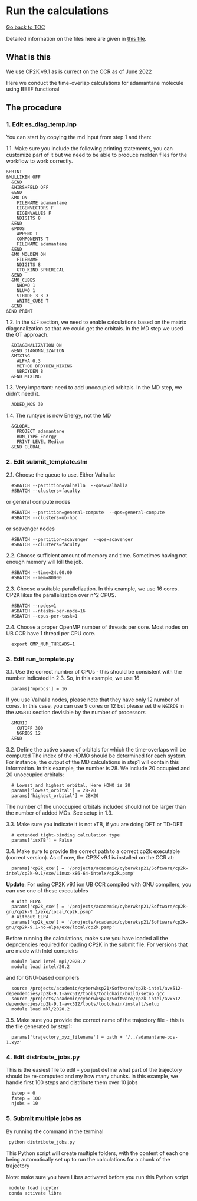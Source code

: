 # Run the calculations

[Go back to TOC](../../../../../../README.md)

Detailed information on the files here are given in [this file](../../../README.md). 

## What is this
  
 We use CP2K v9.1 as is currect on the CCR as of June 2022
 
 Here we conduct the time-overlap calculations for adamantane molecule using BEEF functional

## The procedure

### 1. Edit es_diag_temp.inp 

 You can start by copying the md input from step 1 and then:

  1.1. Make sure you include the following printing statements, you can customize part of it
  but we need to be able to produce molden files for the workflow to work correctly.

    &PRINT
    &MULLIKEN OFF
      &END
      &HIRSHFELD OFF
      &END
      &MO ON
        FILENAME adamantane
        EIGENVECTORS F
        EIGENVALUES F
        NDIGITS 8
      &END
      &PDOS
        APPEND T
        COMPONENTS T
        FILENAME adamantane
      &END
      &MO_MOLDEN ON
        FILENAME
        NDIGITS 8
        GTO_KIND SPHERICAL
      &END
      &MO_CUBES
        NHOMO 1
        NLUMO 1
        STRIDE 3 3 3
        WRITE_CUBE T
      &END
    &END PRINT

  1.2. In the `SCF` section, we need to enable calculations based on the matrix diagonalization
  so that we could get the orbitals. In the MD step we used the OT approach.

      &DIAGONALIZATION ON
      &END DIAGONALIZATION
      &MIXING
        ALPHA 0.3
        METHOD BROYDEN_MIXING
        NBROYDEN 8
      &END MIXING

  1.3. Very important: need to add unoccupied orbitals. In the MD step, we didn't need it.

      ADDED_MOS 30

  1.4. The runtype is now Energy, not the MD

      &GLOBAL
        PROJECT adamantane
        RUN_TYPE Energy
        PRINT_LEVEL Medium
      &END GLOBAL


### 2. Edit submit_template.slm 

  2.1. Choose the queue to use. Either Valhalla:

      #SBATCH --partition=valhalla  --qos=valhalla
      #SBATCH --clusters=faculty

  or general compute nodes

      #SBATCH --partition=general-compute  --qos=general-compute
      #SBATCH --clusters=ub-hpc

  or scavenger nodes

      #SBATCH --partition=scavenger  --qos=scavenger
      #SBATCH --clusters=faculty


  2.2. Choose sufficient amount of memory and time. Sometimes having not enough memory will kill the job.

      #SBATCH --time=24:00:00
      #SBATCH --mem=80000


  2.3. Choose a suitable parallelization. In this example, we use 16 cores. 
       CP2K likes the parallelization over n^2 CPUS.

      #SBATCH --nodes=1
      #SBATCH --ntasks-per-node=16
      #SBATCH --cpus-per-task=1

  2.4. Choose a proper OpenMP number of threads per core. Most nodes on UB CCR have 1 thread per CPU core.

      export OMP_NUM_THREADS=1

  
### 3. Edit run_template.py

  3.1. Use the correct number of CPUs - this should be consistent with the 
    number indicated in 2.3. So, in this example, we use 16

      params['nprocs'] = 16

  If you use Valhalla nodes, please note that they have only 12 number of cores. In this case, you can use 9 cores or 12 but please set the `NGIRDS` in the `&MGRID` section devisible by the number of processors

      &MGRID
        CUTOFF 300
        NGRIDS 12
      &END 


  3.2. Define the active space of orbitals for which the time-overlaps will be computed
     The index of the HOMO should be determined for each system. For instance, the output of the
     MD calculations in step1 will contain this information. In this example, the number is 28.
     We include 20 occupied and 20 unoccupied orbitals:

      # Lowest and highest orbital, Here HOMO is 28
      params['lowest_orbital'] = 28-20
      params['highest_orbital'] = 28+20

   The number of the unoccupied orbitals included should not be larger than the number of added MOs.
   See setup in 1.3.

   3.3. Make sure you indicate it is not xTB, if you are doing DFT or TD-DFT

      # extended tight-binding calculation type
      params['isxTB'] = False

   3.4. Make sure to provide the correct path to a correct cp2k executable (correct version). 
   As of now, the CP2K v9.1 is installed on the CCR at:

      params['cp2k_exe'] = '/projects/academic/cyberwksp21/Software/cp2k-intel/cp2k-9.1/exe/Linux-x86-64-intelx/cp2k.psmp'

   **Update**: For using CP2K v9.1 ion UB CCR compiled with GNU compilers, you can use one of these executables

      # With ELPA 
      params['cp2k_exe'] = '/projects/academic/cyberwksp21/Software/cp2k-gnu/cp2k-9.1/exe/local/cp2k.psmp'
      # Without ELPA
      params['cp2k_exe'] = '/projects/academic/cyberwksp21/Software/cp2k-gnu/cp2k-9.1-no-elpa/exe/local/cp2k.psmp'

   Before running the calculations, make sure you have loaded all the depndencies required for loading CP2K in the submit file. For versions that are made with Intel compielrs

      module load intel-mpi/2020.2
      module load intel/20.2

   and for GNU-based compilers

      source /projects/academic/cyberwksp21/Software/cp2k-intel/avx512-dependencies/cp2k-9.1-avx512/tools/toolchain/build/setup_gcc
      source /projects/academic/cyberwksp21/Software/cp2k-intel/avx512-dependencies/cp2k-9.1-avx512/tools/toolchain/install/setup
      module load mkl/2020.2
 
   3.5. Make sure you provide the correct name of the trajectory file - this is the file generated by step1:

      params['trajectory_xyz_filename'] = path + '/../adamantane-pos-1.xyz'
 

### 4. Edit distribute_jobs.py  

  This is the easiest file to edit - you just define what part of the trajectory should be re-computed
  and my how many chunks. In this example, we handle first 100 steps and distribute them over 10 jobs

      istep = 0
      fstep = 100
      njobs = 10


### 5. Submit multiple jobs as

  By running the command in the terminal

     python distribute_jobs.py

 This Python script will create multiple folders, with the content of each one
 being automatically set up to run the calculations for a chunk of the trajectory

 Note: make sure you have Libra activated before you run this Python script

     module load jupyter
     conda activate libra

